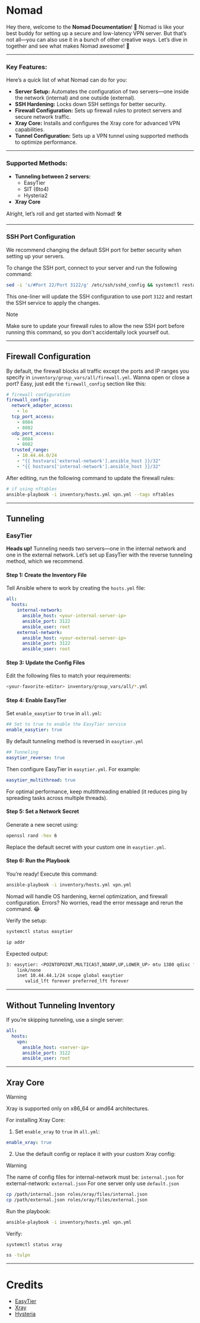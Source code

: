 # Nomad

Hey there, welcome to the **Nomad Documentation**! 🌟 Nomad is like your best buddy for setting up a secure and low-latency VPN server. But that’s not all—you can also use it in a bunch of other creative ways. Let’s dive in together and see what makes Nomad awesome! 🚀

---

### Key Features:

Here’s a quick list of what Nomad can do for you:

- **Server Setup:** Automates the configuration of two servers—one inside the network (internal) and one outside (external).
- **SSH Hardening:** Locks down SSH settings for better security.
- **Firewall Configuration:** Sets up firewall rules to protect servers and secure network traffic.
- **Xray Core:** Installs and configures the Xray core for advanced VPN capabilities.
- **Tunnel Configuration:** Sets up a VPN tunnel using supported methods to optimize performance.

---

### Supported Methods:
- **Tunneling between 2 servers:**
  - EasyTier
  - SIT (6to4)
  - Hysteria2
- **Xray Core**

Alright, let’s roll and get started with Nomad! 🛠️

---

### SSH Port Configuration  
We recommend changing the default SSH port for better security when setting up your servers.  

To change the SSH port, connect to your server and run the following command:  

```bash
sed -i 's/#Port 22/Port 3122/g' /etc/ssh/sshd_config && systemctl restart sshd
```  

This one-liner will update the SSH configuration to use port `3122` and restart the SSH service to apply the changes.  

> [!NOTE]
> Make sure to update your firewall rules to allow the new SSH port before running this command, so you don't accidentally lock yourself out.  

---

## Firewall Configuration

By default, the firewall blocks all traffic except the ports and IP ranges you specify in `inventory/group_vars/all/firewall.yml`. Wanna open or close a port? Easy, just edit the `firewall_config` section like this:

```yml
# firewall configuration
firewall_config:
  network_adapter_access:
    - lo
  tcp_port_access:
    - 8084
    - 8082
  udp_port_access:
    - 8084
    - 8082
  trusted_range:
    - 10.44.44.0/24
    - "{{ hostvars['external-network'].ansible_host }}/32"
    - "{{ hostvars['internal-network'].ansible_host }}/32"
```

After editing, run the following command to update the firewall rules:

```bash
# if using nftables
ansible-playbook -i inventory/hosts.yml vpn.yml --tags nftables
```

---

## Tunneling

### EasyTier

**Heads up!** Tunneling needs two servers—one in the internal network and one in the external network. Let’s set up EasyTier with the reverse tunneling method, which we recommend.

#### Step 1: Create the Inventory File

Tell Ansible where to work by creating the `hosts.yml` file:

```yml
all:
  hosts:
    internal-network:
      ansible_host: <your-internal-server-ip>
      ansible_port: 3122
      ansible_user: root
    external-network:
      ansible_host: <your-external-server-ip>
      ansible_port: 3122
      ansible_user: root
```

#### Step 3: Update the Config Files

Edit the following files to match your requirements:

```bash
<your-favorite-editor> inventory/group_vars/all/*.yml
```

#### Step 4: Enable EasyTier

Set `enable_easytier` to `true` in `all.yml`:

```yml
## Set to true to enable the EasyTier service
enable_easytier: true
```

By default tunneling method is reversed in `easytier.yml`
```yml
## Tunneling
easytier_reverse: true
```

Then configure EasyTier in `easytier.yml`. For example:

```yml
easytier_multithread: true
```

For optimal performance, keep multithreading enabled (it reduces ping by spreading tasks across multiple threads).

#### Step 5: Set a Network Secret

Generate a new secret using:

```bash
openssl rand -hex 6
```

Replace the default secret with your custom one in `easytier.yml`.

#### Step 6: Run the Playbook

You’re ready! Execute this command:

```bash
ansible-playbook -i inventory/hosts.yml vpn.yml
```

Nomad will handle OS hardening, kernel optimization, and firewall configuration. Errors? No worries, read the error message and rerun the command. 😂

Verify the setup:

```bash
systemctl status easytier
```

```bash
ip addr
```
Expected output:

```bash
3: easytier: <POINTOPOINT,MULTICAST,NOARP,UP,LOWER_UP> mtu 1380 qdisc fq_codel state UNKNOWN group default qlen 500
    link/none 
    inet 10.44.44.1/24 scope global easytier
       valid_lft forever preferred_lft forever
```

---

## Without Tunneling Inventory

If you’re skipping tunneling, use a single server:

```yml
all:
  hosts:
    vpn:
      ansible_host: <server-ip>
      ansible_port: 3122
      ansible_user: root
```

---

## Xray Core

> [!WARNING]
> Xray is supported only on x86\_64 or amd64 architectures.&#x20;

For installing Xray Core:

1. Set `enable_xray` to `true` in `all.yml`:

```yml
enable_xray: true
```

2. Use the default config or replace it with your custom Xray config:

> [!WARNING]
> The name of config files for internal-network must be: `internal.json` for external-network: `external.json`
> For one server only use `default.json`
```bash
cp /path/internal.json roles/xray/files/internal.json
cp /path/external.json roles/xray/files/external.json
```

Run the playbook:

```bash
ansible-playbook -i inventory/hosts.yml vpn.yml
```

Verify:

```bash
systemctl status xray
```

```bash
ss -tulpn
```

---

# Credits

- [EasyTier](https://github.com/EasyTier/EasyTier)
- [Xray](https://github.com/XTLS/Xray-core)
- [Hysteria](https://github.com/apernet/hysteria)
